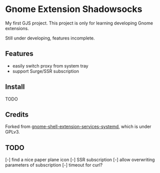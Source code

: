 Gnome Extension Shadowsocks
===========================

My first GJS project. This project is only for learning developing Gnome extensions.

Still under developing, features incomplete.

## Features

- easily switch proxy from system tray
- support Surge/SSR subscription

## Install

TODO

## Credits

Forked from [gnome-shell-extension-services-systemd](https://github.com/petres/gnome-shell-extension-services-systemd),
which is under GPLv3.

## TODO

[-] find a nice paper plane icon
[-] SSR subscription
[-] allow overwriting parameters of subscription
[-] timeout for curl?